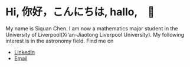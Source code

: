 # Hi, 你好，こんにちは, hallo,　🥳
My name is Siquan Chen. I am now a mathematics major student in the University of Liverpool(Xi'an-Jiaotong Liverpool University). My following interest is in the astronomy field.
Find me on
- [Linkedln](https://www.linkedin.com/in/siquan-chen-984027274/)
- [Email](chensteve16@gmail.com)
